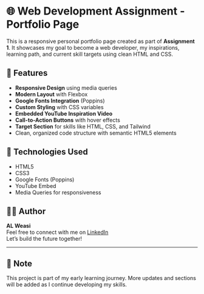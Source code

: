 # 🌐 Web Development Assignment - Portfolio Page

This is a responsive personal portfolio page created as part of **Assignment 1**. It showcases my goal to become a web developer, my inspirations, learning path, and current skill targets using clean HTML and CSS.

## 🚀 Features

- **Responsive Design** using media queries
- **Modern Layout** with Flexbox
- **Google Fonts Integration** (Poppins)
- **Custom Styling** with CSS variables
- **Embedded YouTube Inspiration Video**
- **Call-to-Action Buttons** with hover effects
- **Target Section** for skills like HTML, CSS, and Tailwind
- Clean, organized code structure with semantic HTML5 elements


## 🔧 Technologies Used

- HTML5
- CSS3
- Google Fonts (Poppins)
- YouTube Embed
- Media Queries for responsiveness

## 🙋‍♂️ Author

**AL Weasi**  
Feel free to connect with me on [LinkedIn](https://www.linkedin.com/in/al-weasi/)  
Let’s build the future together!

---

## 📌 Note

This project is part of my early learning journey. More updates and sections will be added as I continue developing my skills.
